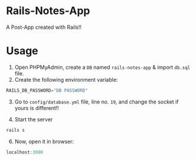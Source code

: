 # Rails-Notes-App
A Post-App created with Rails!!

# Usage
1. Open PHPMyAdmin, create a `DB` named `rails-notes-app` & import `db.sql` file.
2. Create the following environment variable:
```javascript
RAILS_DB_PASSWORD="DB PASSWORD"
```
3. Go to `config/database.yml` file, line no. `19`, and change the socket if yours is different!!

5. Start the server
```javascript
rails s
```
6. Now, open it in browser:
```javascript
localhost:3000
```
